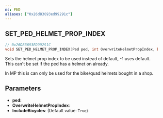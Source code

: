 ```yaml
---
ns: PED
aliases: ["0x26d83693ed99291c"]
---
```

## SET_PED_HELMET_PROP_INDEX

```c
// 0x26D83693ED99291C
void SET_PED_HELMET_PROP_INDEX(Ped ped, int OverwriteHelmetPropIndex, bool IncludeBicycles);
```

Sets the helmet prop index to be used instead of default, -1 uses default. This can't be set if the ped has a helmet on already.

In MP this is can only be used for the bike/quad helmets bought in a shop.


## Parameters
* **ped**: 
* **OverwriteHelmetPropIndex**: 
* **IncludeBicycles**: (Default value: `True`)
